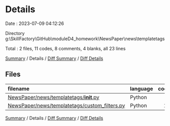 # Details

Date : 2023-07-09 04:12:26

Directory g:\\SkillFactory\\GitHub\\moduleD4_homework\\NewsPaper\\news\\templatetags

Total : 2 files,  11 codes, 8 comments, 4 blanks, all 23 lines

[Summary](results.md) / Details / [Diff Summary](diff.md) / [Diff Details](diff-details.md)

## Files
| filename | language | code | comment | blank | total |
| :--- | :--- | ---: | ---: | ---: | ---: |
| [NewsPaper/news/templatetags/__init__.py](/NewsPaper/news/templatetags/__init__.py) | Python | 0 | 0 | 1 | 1 |
| [NewsPaper/news/templatetags/custom_filters.py](/NewsPaper/news/templatetags/custom_filters.py) | Python | 11 | 8 | 3 | 22 |

[Summary](results.md) / Details / [Diff Summary](diff.md) / [Diff Details](diff-details.md)